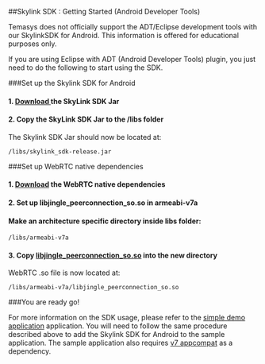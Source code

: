 ##Skylink SDK : Getting Started (Android Developer Tools)

Temasys does not officially support the ADT/Eclipse development tools
with our SkylinkSDK for Android. This information is offered for
educational purposes only.

If you are using Eclipse with ADT (Android Developer Tools) plugin, you
just need to do the following to start using the SDK.

###Set up the Skylink SDK for Android


#### 1. [Download ](http://cdn.temasys.com.sg/skylink/skylinksdk/android/latest/skylink_sdk-release.jar) the SkyLink SDK Jar

#### 2. Copy the SkyLink SDK Jar to the /libs folder

The Skylink SDK Jar should now be located at:

    /libs/skylink_sdk-release.jar


###Set up WebRTC native dependencies

#### 1. [Download](http://cdn.temasys.com.sg/skylink/skylinksdk/android/latest/armeabi-v7a/libjingle_peerconnection_so.so) the WebRTC native dependencies


#### 2. Set up libjingle\_peerconnection\_so.so in armeabi-v7a

#### Make an architecture specific directory inside libs folder:

    /libs/armeabi-v7a

#### 3. Copy [libjingle\_peerconnection\_so.so](http://cdn.temasys.com.sg/skylink/skylinksdk/android/latest/armeabi-v7a/libjingle_peerconnection_so.so) into the new directory

WebRTC .so file is now located at:

    /libs/armeabi-v7a/libjingle_peerconnection_so.so

###You are ready go!

For more information on the SDK usage, please refer to the [simple demo application](http://cdn.temasys.com.sg/skylink/skylinksdk/android/latest/sample_app_adt.tar.gz)
application. You will need to follow the same procedure described above to add the Skylink SDK for Android to the sample application. The sample application also requires [v7 appcompat](https://developer.android.com/tools/support-library/setup.html) as a dependency.